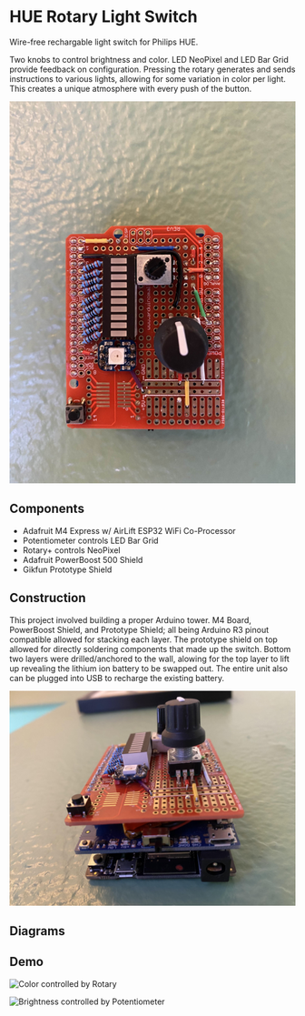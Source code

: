 # HUE Rotary Light Switch
Wire-free rechargable light switch for Philips HUE.

Two knobs to control brightness and color. LED NeoPixel and LED Bar Grid
provide feedback on configuration. Pressing the rotary generates and sends
instructions to various lights, allowing for some variation in color per light.
This creates a unique atmosphere with every push of the button.

![HUE Rotary Light Switch](assets/switch-01.jpg)

## Components
- Adafruit M4 Express w/ AirLift ESP32 WiFi Co-Processor
- Potentiometer controls LED Bar Grid
- Rotary+ controls NeoPixel
- Adafruit PowerBoost 500 Shield
- Gikfun Prototype Shield

## Construction
This project involved building a proper Arduino tower. M4 Board, PowerBoost
Shield, and Prototype Shield; all being Arduino R3 pinout compatible allowed
for stacking each layer. The prototype shield on top allowed for directly
soldering components that made up the switch. Bottom two layers were
drilled/anchored to the wall, alowing for the top layer to lift up revealing
the lithium ion battery to be swapped out. The entire unit also can be plugged
into USB to recharge the existing battery.

![angled view](assets/switch-02.jpg)

## Diagrams


## Demo
![Color controlled by Rotary](assets/demo-color.gif)

![Brightness controlled by Potentiometer](assets/demo-brightness.gif)

